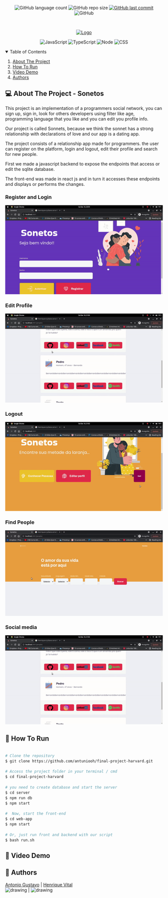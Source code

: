 <p align="center">
  <img alt="GitHub language count" src="https://img.shields.io/github/languages/count/antuniooh/final-project-harvard">

  <img alt="GitHub repo size" src="https://img.shields.io/github/repo-size/antuniooh/final-project-harvard">
  
  <a href="https://github.com/antuniooh/final-project-harvard/commits/master">
    <img alt="GitHub last commit" src="https://img.shields.io/github/last-commit/antuniooh/final-project-harvard">
  </a>
  
   <img alt="GitHub" src="https://img.shields.io/github/license/antuniooh/final-project-harvard">
</p>

<!-- PROJECT LOGO -->
<br />
<p align="center">
  <a href="https://github.com/antuniooh/final-project-harvard">
    <img src="https://ripehp.files.wordpress.com/2012/06/harvard-university-logo.jpg" alt="Logo" width="550">
  </a>
</p>

<p align="center">
  <img alt="JavaScript" src="https://img.shields.io/badge/JavaScript-yellow?style=for-the-badge&logo=javascript&logoColor=white"/>
  <img alt="TypeScript" src="https://img.shields.io/badge/Typescript-blue?style=for-the-badge&logo=typescript&logoColor=white"/>
  <img alt="Node" src="https://img.shields.io/badge/Node-green?style=for-the-badge&logo=node&logoColor=white"/>
  <img alt="CSS" src="https://img.shields.io/badge/CSS-darkblue?style=for-the-badge&logo=css3&logoColor=white"/>
</p>



<!-- TABLE OF CONTENTS -->
<details open="open">
  <summary>Table of Contents</summary>
  <ol>
    <li>
      <a href="#-about-the-project">About The Project</a>
    </li>
    <li>
      <a href="#-how-to-run">How To Run</a>
    </li>
    <li>
      <a href="#-video-demo">Video Demo</a>
    </li>
    <li>
      <a href="#-authors">Authors</a>
    </li>
  </ol>
</details>


<!-- ABOUT THE PROJECT -->
## 💻 About The Project - Sonetos
This project is an implementation of a programmers social network, you can sign up, sign in, look for others developers using filter like age, programming language that you like and you can edit you profile info.

Our project is called Sonnets, because we think the sonnet has a strong relationship with declarations of love and our app is a dating app.

The project consists of a relationship app made for programmers. the user can register on the platform, login and logout, edit their profile and search for new people.

First we made a javascript backend to expose the endpoints that access or edit the sqlite database.

The front-end was made in react js and in turn it accesses these endpoints and displays or performs the changes.

### Register and Login

![Login](https://github.com/antuniooh/final-project-harvard/blob/master/.github/login_resgister.gif)

### Edit Profile

![Edit](https://github.com/antuniooh/final-project-harvard/blob/master/.github/edit_profile.gif)

### Logout

![logout](https://github.com/antuniooh/final-project-harvard/blob/master/.github/logout.gif)

### Find People

![Find](https://github.com/antuniooh/final-project-harvard/blob/master/.github/findpeople.gif)

### Social media

![socialmedia](https://github.com/antuniooh/final-project-harvard/blob/master/.github/social_media.gif)


<!-- HOW TO RUN -->
## 🚀 How To Run

```bash

# Clone the repository
$ git clone https://github.com/antuniooh/final-project-harvard.git

# Access the project folder in your terminal / cmd
$ cd final-project-harvard

# you need to create database and start the server
$ cd server
$ npm run db
$ npm start

#  Now, start the front-end
$ cd web-app
$ npm start

# Or, just run front and backend with our script
$ bash run.sh
```

## 🎥 Video Demo



## 🤖 Authors

[Antonio Gustavo](https://github.com/antuniooh)           |  [Henrique Vital](https://github.com/henriquevital00)           
<img src="https://avatars.githubusercontent.com/u/51217271?v=4" alt="drawing" width="150"/>  |  <img src="https://avatars.githubusercontent.com/u/48650626?v=4" alt="drawing" width="150"/>
